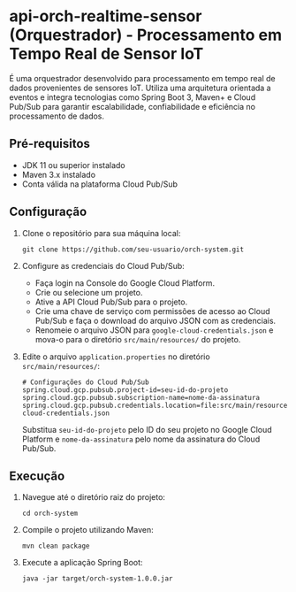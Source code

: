 # api-orch-realtime-sensor (Orquestrador) - Processamento em Tempo Real de Sensor IoT

É uma orquestrador desenvolvido para processamento em tempo real de dados provenientes de sensores IoT. Utiliza uma arquitetura orientada a eventos e integra tecnologias como Spring Boot 3, Maven+ e Cloud Pub/Sub para garantir escalabilidade, confiabilidade e eficiência no processamento de dados.

## Pré-requisitos

- JDK 11 ou superior instalado
- Maven 3.x instalado
- Conta válida na plataforma Cloud Pub/Sub

## Configuração

1. Clone o repositório para sua máquina local:

   ```
   git clone https://github.com/seu-usuario/orch-system.git
   ```

2. Configure as credenciais do Cloud Pub/Sub:

   - Faça login na Console do Google Cloud Platform.
   - Crie ou selecione um projeto.
   - Ative a API Cloud Pub/Sub para o projeto.
   - Crie uma chave de serviço com permissões de acesso ao Cloud Pub/Sub e faça o download do arquivo JSON com as credenciais.
   - Renomeie o arquivo JSON para `google-cloud-credentials.json` e mova-o para o diretório `src/main/resources/` do projeto.

3. Edite o arquivo `application.properties` no diretório `src/main/resources/`:

   ```properties
   # Configurações do Cloud Pub/Sub
   spring.cloud.gcp.pubsub.project-id=seu-id-do-projeto
   spring.cloud.gcp.pubsub.subscription-name=nome-da-assinatura
   spring.cloud.gcp.pubsub.credentials.location=file:src/main/resources/google-cloud-credentials.json
   ```

   Substitua `seu-id-do-projeto` pelo ID do seu projeto no Google Cloud Platform e `nome-da-assinatura` pelo nome da assinatura do Cloud Pub/Sub.

## Execução

1. Navegue até o diretório raiz do projeto:

   ```
   cd orch-system
   ```

2. Compile o projeto utilizando Maven:

   ```
   mvn clean package
   ```

3. Execute a aplicação Spring Boot:

   ```
   java -jar target/orch-system-1.0.0.jar
   ```
